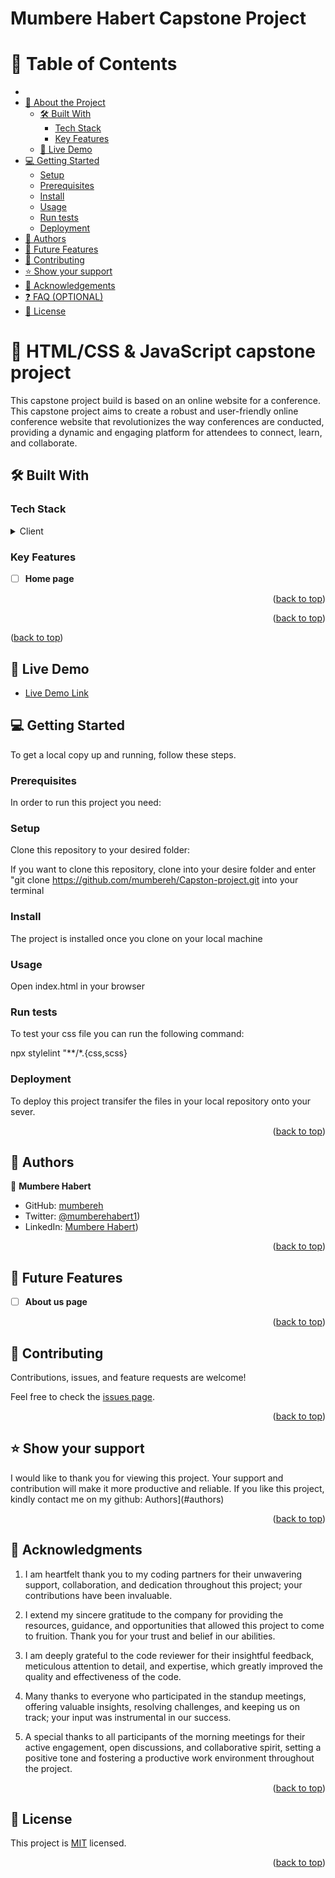 <h1><b> Mumbere Habert Capstone Project</b></h1>

# 📗 Table of Contents

-
- [📖 About the Project](#about-project)
  - [🛠 Built With](#built-with)
    - [Tech Stack](#tech-stack)
    - [Key Features](#key-features)
  - [🚀 Live Demo](#live-demo)
- [💻 Getting Started](#getting-started)
  - [Setup](#setup)
  - [Prerequisites](#prerequisites)
  - [Install](#install)
  - [Usage](#usage)
  - [Run tests](#run-tests)
  - [Deployment](#deployment)
- [👥 Authors](#authors)
- [🔭 Future Features](#future-features)
- [🤝 Contributing](#contributing)
- [⭐️ Show your support](#support)
- [🙏 Acknowledgements](#acknowledgements)
- [❓ FAQ (OPTIONAL)](#faq)
- [📝 License](#license)

# 📖 HTML/CSS & JavaScript capstone project <a name="about-project"></a>
This capstone project build is based on an online website for a conference. 
This capstone project aims to create a robust and user-friendly online conference website that revolutionizes the way conferences are conducted, providing a dynamic and engaging platform for attendees to connect, learn, and collaborate.
>

## 🛠 Built With <a name="built-with"></a>

### Tech Stack <a name="tech-stack"></a>

<details>
  <summary>Client</summary>
  <ul>
    <li><a href="#">HTML</a></li>
     <li><a href="#">CSS</a></li>
      <li><a href="#">JavaScript</a></li>
  </ul>
</details>



### Key Features <a name="key-features"></a>


- [ ] **Home page**

<p align="right">(<a href="#readme-top">back to top</a>)</p>

<p align="right">(<a href="#readme-top">back to top</a>)</p

<p align="right">(<a href="#readme-top">back to top</a>)</p>


## 🚀 Live Demo <a name="live-demo"></a>

- [Live Demo Link]()

## 💻 Getting Started <a name="getting-started"></a>

To get a local copy up and running, follow these steps.

### Prerequisites

In order to run this project you need:


### Setup

Clone this repository to your desired folder:




If you want to clone this repository, clone into your desire folder and enter "git clone https://github.com/mumbereh/Capston-project.git into your terminal
 


### Install


The project is installed once you clone on your local machine

### Usage

Open index.html in your browser

### Run tests



To test your css file you can run the following command:

npx stylelint "**/*.{css,scss}

### Deployment

To deploy this project transifer  the files in your local repository onto your sever.

<p align="right">(<a href="#readme-top">back to top</a>)</p>



## 👥 Authors <a name="authors"></a>



👤 **Mumbere Habert**

- GitHub: [mumbereh](https://github.com/mumbereh)
- Twitter: [@mumberehabert1](https://twitter.com/mumberehabert1))
- LinkedIn: [Mumbere Habert](https://www.linkedin.com/in/mumbere-habert-33898a255/))

<p align="right">(<a href="#readme-top">back to top</a>)</p>

## 🔭 Future Features <a name="future-features"></a>



- [ ] **About us page**


<p align="right">(<a href="#readme-top">back to top</a>)</p>



## 🤝 Contributing <a name="contributing"></a>

Contributions, issues, and feature requests are welcome!

Feel free to check the [issues page](../../issues/).

<p align="right">(<a href="#readme-top">back to top</a>)</p>



## ⭐️ Show your support <a name="support"></a>

I would like to thank you for viewing this project. 
Your support and contribution will make it more productive and reliable.
If you like this project, kindly contact me on my github: Authors](#authors)

<p align="right">(<a href="#readme-top">back to top</a>)</p>


## 🙏 Acknowledgments <a name="acknowledgements"></a>



1. I am heartfelt thank you to my coding partners for their unwavering support, collaboration, and dedication throughout this project; your contributions have been invaluable.

2. I extend my sincere gratitude to the company for providing the resources, guidance, and opportunities that allowed this project to come to fruition. Thank you for your trust and belief in our abilities.

3. I am deeply grateful to the code reviewer for their insightful feedback, meticulous attention to detail, and expertise, which greatly improved the quality and effectiveness of the code.

4. Many thanks to everyone who participated in the standup meetings, offering valuable insights, resolving challenges, and keeping us on track; your input was instrumental in our success.

5. A special thanks to all participants of the morning meetings for their active engagement, open discussions, and collaborative spirit, setting a positive tone and fostering a productive work environment throughout the project.



<p align="right">(<a href="#readme-top">back to top</a>)</p>



## 📝 License <a name="license"></a>

This project is [MIT](MIT.md) licensed.


<p align="right">(<a href="#readme-top">back to top</a>)</p>
